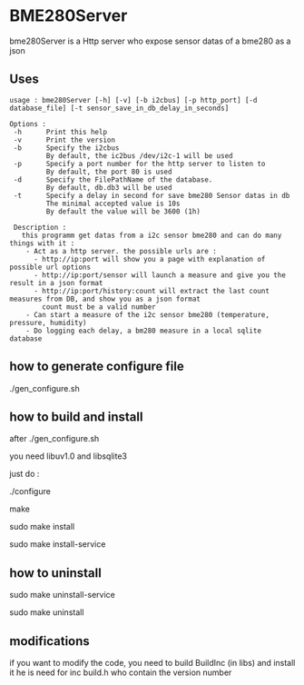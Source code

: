  # BME280Server
 
 bme280Server is a Http server who expose sensor datas of a bme280 as a json
 
 ## Uses
 
 ```
 usage : bme280Server [-h] [-v] [-b i2cbus] [-p http_port] [-d database_file] [-t sensor_save_in_db_delay_in_seconds]

Options :
  -h      Print this help
  -v      Print the version
  -b      Specify the i2cbus
          By default, the ic2bus /dev/i2c-1 will be used
  -p      Specify a port number for the http server to listen to
          By default, the port 80 is used
  -d      Specify the FilePathName of the database.
          By default, db.db3 will be used
  -t      Specify a delay in second for save bme280 Sensor datas in db
          The minimal accepted value is 10s
          By default the value will be 3600 (1h)

  Description :
    this programm get datas from a i2c sensor bme280 and can do many things with it :
     - Act as a http server. the possible urls are :
       - http://ip:port will show you a page with explanation of possible url options
       - http://ip:port/sensor will launch a measure and give you the result in a json format
       - http://ip:port/history:count will extract the last count measures from DB, and show you as a json format
         count must be a valid number
     - Can start a measure of the i2c sensor bme280 (temperature, pressure, humidity)
     - Do logging each delay, a bm280 measure in a local sqlite database
 ```
 
 ## how to generate configure file
 
 ./gen_configure.sh
 
 ## how to build and install
 
 after ./gen_configure.sh

 you need libuv1.0 and libsqlite3

 just do :

 ./configure
 
 make
 
 sudo make install
 
 sudo make install-service
 
 ## how to uninstall
 
 sudo make uninstall-service
 
 sudo make uninstall
 
 ## modifications
 
 if you want to modify the code, you need to build BuildInc (in libs) and install it
 he is need for inc build.h who contain the version number
 
